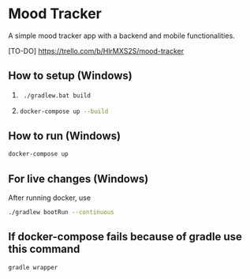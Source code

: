 # Mood Tracker 

A simple mood tracker app with a backend and mobile functionalities.

[TO-DO]
https://trello.com/b/HlrMXS2S/mood-tracker

## How to setup (Windows)

1. ```bash
    ./gradlew.bat build
   ```

2. ```bash
   docker-compose up --build
   ```

## How to run (Windows)

```bash
docker-compose up
```

## For live changes (Windows)

After running docker, use

```bash
./gradlew bootRun --continuous
```

## If docker-compose fails because of gradle use this command
```bash
gradle wrapper
```
